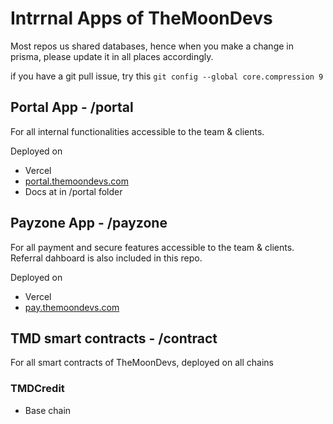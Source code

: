 # Intrrnal Apps of TheMoonDevs

Most repos us shared databases, hence when you make a change in prisma, please update it in all places accordingly.

if you have a git pull issue, try this
`git config --global core.compression 9`

## Portal App - /portal

For all internal functionalities accessible to the team & clients.

Deployed on

- Vercel
- [portal.themoondevs.com](http://portal.themoondevs.com)
- Docs at in /portal folder

## Payzone App - /payzone

For all payment and secure features accessible to the team & clients.
Referral dahboard is also included in this repo.

Deployed on

- Vercel
- [pay.themoondevs.com](http://portal.themoondevs.com)

## TMD smart contracts - /contract

For all smart contracts of TheMoonDevs, deployed on all chains

### TMDCredit

- Base chain
